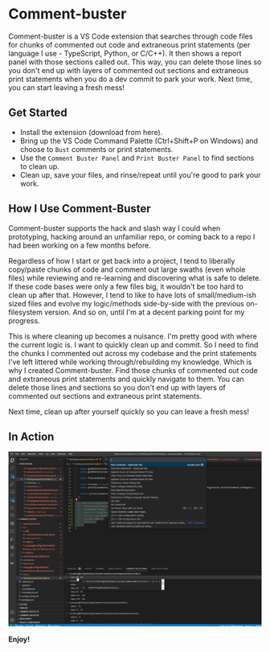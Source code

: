 # Comment-buster
Comment-buster is a VS Code extension that searches through code files for chunks of commented out code and extraneous print statements (per language I use - TypeScript, Python, or C/C++). It then shows a report panel with those sections called out. This way, you can delete those lines so you don't end up with layers of commented out sections and extraneous print statements when you do a dev commit to park your work. Next time, you can start leaving a fresh mess!


## Get Started
* Install the extension (download from here).
* Bring up the VS Code Command Palette (Ctrl+Shift+P on Windows) and choose to `Bust` comments or print statements.
* Use the `Comment Buster Panel` and `Print Buster Panel` to find sections to clean up.
* Clean up, save your files, and rinse/repeat until you're good to park your work.


## How I Use Comment-Buster

Comment-buster supports the hack and slash way I could when prototyping, hacking around an unfamiliar repo, or coming back to a repo I had been working on a few months before. 

Regardless of how I start or get back into a project, I tend to liberally copy/paste chunks of code and comment out large swaths (even whole files) while reviewing and re-learning and discovering what is safe to delete. If these code bases were only a few files big, it wouldn't be too hard to clean up after that. However, I tend to like to have lots of small/medium-ish sized files and evolve my logic/methods side-by-side with the previous on-filesystem version. And so on, until I'm at a decent parking point for my progress.

This is where cleaning up becomes a nuisance. I'm pretty good with where the current logic is. I want to quickly clean up and commit. So I need to find the chunks I commented out across my codebase and the print statements I've left littered while working through/rebuilding my knowledge. Which is why I created Comment-buster. Find those chunks of commented out code and extraneous print statements and quickly navigate to them. You can delete those lines and sections so you don't end up with layers of commented out sections and extraneous print statements. 

Next time, clean up after yourself quickly so you can leave a fresh mess!

## In Action

![Comment Buster](docs/images/comment-buster-screenshot.png)

<!-- 
For example if there is an image subfolder under your extension project workspace:

\!\[feature X\]\(images/feature-x.png\)

> Tip: Many popular extensions utilize animations. This is an excellent way to show off your extension! We recommend short, focused animations that are easy to follow.

## Requirements

If you have any requirements or dependencies, add a section describing those and how to install and configure them. -->
<!-- 
## Extension Settings

Include if your extension adds any VS Code settings through the `contributes.configuration` extension point.

For example:

This extension contributes the following settings:

* `myExtension.enable`: Enable/disable this extension.
* `myExtension.thing`: Set to `blah` to do something.

## Known Issues

Calling out known issues can help limit users opening duplicate issues against your extension.

## Release Notes

Users appreciate release notes as you update your extension.

### 1.0.0

Initial release of ...

### 1.0.1

Fixed issue #.

### 1.1.0

Added features X, Y, and Z.

---

## Following extension guidelines

Ensure that you've read through the extensions guidelines and follow the best practices for creating your extension.

* [Extension Guidelines](https://code.visualstudio.com/api/references/extension-guidelines)

## Working with Markdown

You can author your README using Visual Studio Code. Here are some useful editor keyboard shortcuts:

* Split the editor (`Cmd+\` on macOS or `Ctrl+\` on Windows and Linux).
* Toggle preview (`Shift+Cmd+V` on macOS or `Shift+Ctrl+V` on Windows and Linux).
* Press `Ctrl+Space` (Windows, Linux, macOS) to see a list of Markdown snippets.

## For more information

* [Visual Studio Code's Markdown Support](http://code.visualstudio.com/docs/languages/markdown)
* [Markdown Syntax Reference](https://help.github.com/articles/markdown-basics/) -->

**Enjoy!**
